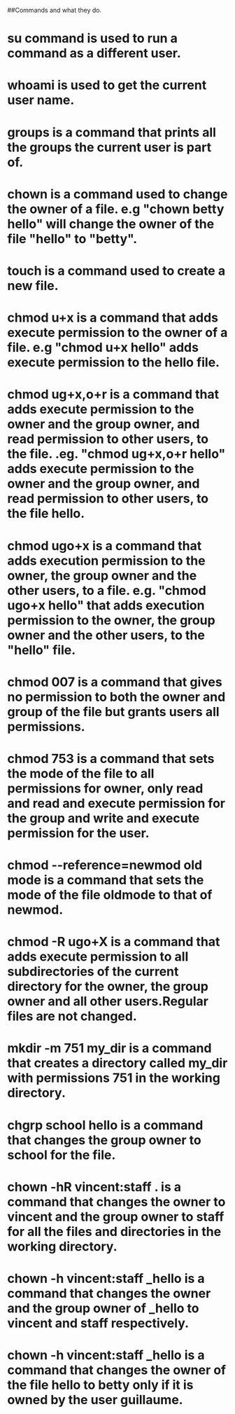 ##Commands and what they do.

# su command is used to run a command as a different user.

# whoami is used to get the current user name.

# groups is a command that prints all the groups the current user is part of.

# chown is a command used to change the owner of a file. e.g "chown betty hello" will change the owner of the file "hello" to "betty".

# touch is a command used to create a new file.

# chmod u+x is a command that adds execute permission to the owner of a file. e.g "chmod u+x hello" adds execute permission to the hello file.

# chmod ug+x,o+r is a command that adds execute permission to the owner and the group owner, and read permission to other users, to the file. .eg. "chmod ug+x,o+r hello" adds execute permission to the owner and the group owner, and read permission to other users, to the file hello.

# chmod ugo+x is a command that adds execution permission to the owner, the group owner and the other users, to a file. e.g. "chmod ugo+x hello" that adds execution permission to the owner, the group owner and the other users, to the "hello" file.

# chmod 007 is a command that gives no permission to both the owner and group of the file but grants users all permissions.

# chmod 753 is a command that sets the mode of the file to all permissions for owner, only read and read and execute permission for the group and write and execute permission for the user.

# chmod --reference=newmod old mode is a command that sets the mode of the file oldmode to that of newmod.

# chmod -R ugo+X is a command  that adds execute permission to all subdirectories of the current directory for the owner, the group owner and all other users.Regular files are not changed.

# mkdir -m 751 my_dir is a command that creates a directory called my_dir with permissions 751 in the working directory.

# chgrp school hello is a command that changes the group owner to school for the file.

# chown -hR vincent:staff . is a command that changes the owner to vincent and the group owner to staff for all the files and directories in the working directory.

# chown -h vincent:staff _hello is a command that changes the owner and the group owner of _hello to vincent and staff respectively.

# chown -h vincent:staff _hello is a command that changes the owner of the file hello to betty only if it is owned by the user guillaume.
